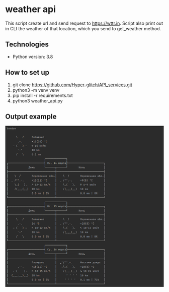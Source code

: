 # weather api
This script create url and send request to https://wttr.in. Script also print out in CLI the weather of that location, which you send to get_weather method.

## Technologies
* Python version: 3.8

## How to set up
1. git clone https://github.com/Hyper-glitch/API_services.git
2. python3 -m venv venv
3. pip install -r requirements.txt
4. python3 weather_api.py

## Output example
![Algorithm schema](weather_output.png)
